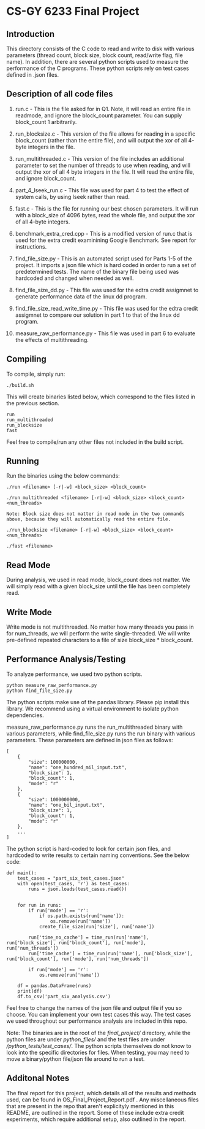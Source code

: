 # CS-GY 6233 Final Project

## Introduction
This directory consists of the C code to read and write to disk with various parameters (thread count, block size, block count, read/write flag, file name). In addition, there are several python scripts used to measure the performance of the C programs. These python scripts rely on test cases defined in .json files.

## Description of all code files
1. run.c - This is the file asked for in Q1. Note, it will read an entire file in readmode, and ignore the block_count parameter. You can supply block_count 1 arbitrarily.

2. run_blocksize.c - This version of the file allows for reading in a specific block_count (rather than the entire file), and will output the xor of all 4-byte integers in the file. 

3. run_multithreaded.c - This version of the file includes an additional parameter to set the number of threads to use when reading, and will output the xor of all 4 byte integers in the file. It will read the entire file, and ignore block_count.

4. part_4_lseek_run.c - This file was used for part 4 to test the effect of system calls, by using lseek rather than read. 

5. fast.c - This is the file for running our best chosen parameters. It will run with a block_size of 4096 bytes, read the whole file, and output the xor of all 4-byte integers. 

6. benchmark_extra_cred.cpp - This is a modified version of run.c that is used for the extra credit examinining Google Benchmark. See report for instructions.

7. find_file_size.py - This is an automated script used for Parts 1-5 of the project. It imports a json file which is hard coded in order to run a set of predetermined tests. The name of the binary file being used was hardcoded and changed when needed as well. 

8. find_file_size_dd.py - This file was used for the edtra credit assigmnet to generate performance data of the linux dd program. 

9. find_file_size_read_write_time.py - This file was used for the edtra credit assigmnet to compare our solution in part 1 to that of the linux dd program. 

10. measure_raw_performance.py - This file was used in part 6 to evaluate the effects of multithreading. 

## Compiling
To compile, simply run:

    ./build.sh

This will create binaries listed below, which correspond to the files listed in the previous section. 

    run
    run_multithreaded
    run_blocksize
    fast

Feel free to compile/run any other files not included in the build script.

## Running
Run the binaries using the below commands:

    ./run <filename> [-r|-w] <block_size> <block_count> 

    ./run_multithreaded <filename> [-r|-w] <block_size> <block_count> <num_threads>

    Note: Block size does not matter in read mode in the two commands above, because they will automatically read the entire file.

    ./run_blocksize <filename> [-r|-w] <block_size> <block_count> <num_threads>

    ./fast <filename>

## Read Mode
During analysis, we used in read mode, block_count does not matter. We will simply read with a given block_size until the file has been completely read.

## Write Mode
Write mode is not multithreaded. No matter how many threads you pass in for num_threads, we will perform the write single-threaded. We will write pre-defined repeated characters to a file of size block_size * block_count.

## Performance Analysis/Testing
To analyze performance, we used two python scripts.

    python measure_raw_performance.py
    python find_file_size.py

The python scripts make use of the pandas library. Please pip install this library. We recommend using a virtual environment to isolate python dependencies.

measure_raw_performance.py runs the run_multithreaded binary with various parameters, while find_file_size.py runs the run binary with various parameters. These parameters are defined in json files as follows:

    [
        {
            "size": 100000000,
            "name": "one_hundred_mil_input.txt",
            "block_size": 1,
            "block_count": 1,
            "mode": "r"
        },
        {
            "size": 1000000000,
            "name": "one_bil_input.txt",
            "block_size": 1,
            "block_count": 1,
            "mode": "r"
        },
        ...
    ]

The python script is hard-coded to look for certain json files, and hardcoded to write results to certain naming conventions. See the below code:

    def main():
        test_cases = "part_six_test_cases.json"
        with open(test_cases, 'r') as test_cases:
            runs = json.loads(test_cases.read())


        for run in runs:
            if run['mode'] == 'r':
                if os.path.exists(run['name']):
                    os.remove(run['name'])
                create_file_size(run['size'], run['name'])

            run['time_no_cache'] = time_run(run['name'], run['block_size'], run['block_count'], run['mode'], run['num_threads'])
            run['time_cache'] = time_run(run['name'], run['block_size'], run['block_count'], run['mode'], run['num_threads'])

            if run['mode'] == 'r':
                os.remove(run['name'])

        df = pandas.DataFrame(runs)
        print(df)
        df.to_csv('part_six_analysis.csv')

Feel free to change the names of the json file and output file if you so choose. You can implement your own test cases this way. The test cases we used throughout our performance analysis are included in this repo.

Note: The binaries are in the root of the *final_project/* directory, while the python files are under *python_files/* and the test files are under */python_tests/test_cases/*. The python scripts themselves do not know to look into the specific directories for files. When testing, you may need to move a binary/python file/json file around to run a test. 

## Additonal Notes
The final report for this project, which details all of the results and methods used, can be found in OS_Final_Project_Report.pdf . Any miscellaneous files that are present in the repo that aren't explicityly mentioned in this README, are outlined in the report. Some of these include extra credit experiments, which require additional setup, also outlined in the report. 
